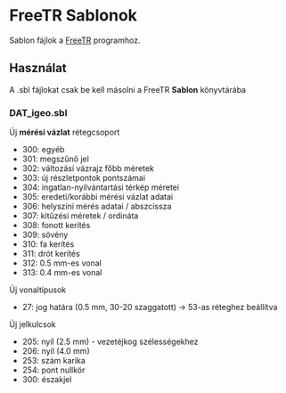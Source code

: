 # FreeTR Sablonok

Sablon fájlok a [FreeTR](https://freetr.hu) programhoz.

## Használat

A .sbl fájlokat csak be kell másolni a FreeTR **Sablon** könyvtárába

### DAT_igeo.sbl

Új **mérési vázlat** rétegcsoport

- 300: egyéb
- 301: megszűnő jel
- 302: változási vázrajz főbb méretek
- 303: új részletpontok pontszámai
- 304: ingatlan-nyilvántartási térkép méretei
- 305: eredeti/korábbi mérési vázlat adatai
- 306: helyszíni mérés adatai / abszcissza
- 307: kitűzési méretek / ordináta
- 308: fonott kerítés
- 309: sövény
- 310: fa kerítés
- 311: drót kerítés
- 312: 0.5 mm-es vonal
- 313: 0.4 mm-es vonal
  
Új vonaltípusok 

- 27: jog határa (0.5 mm, 30-20 szaggatott) -> 53-as réteghez beállítva

Új jelkulcsok

- 205: nyíl (2.5 mm) - vezetéjkog szélességekhez
- 206: nyíl (4.0 mm)
- 253: szám karika
- 254: pont nullkör
- 300: északjel
